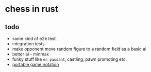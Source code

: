 # chess in rust

## todo

- some kind of e2e test
- integration tests
- make opponent move random figure to a random field as a basic ai
- better ai - minmax
- funky stuff like `en passant`, castling, pawn promoting etc.
- [portable game notation](https://en.wikipedia.org/wiki/Portable_Game_Notation)

